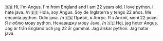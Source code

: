 🇬🇧
Hi, I'm Angus. I'm from England and I am 22 years old.
I love python. I hate java.
/n
🇪🇸
Hola, soy Angus. Soy de Inglaterra y tengo 22 años.
Me encanta python. Odio java. 
/n
🇺🇦
Привіт, я Ангус. Я з Англії, мені 22 роки.
Я люблю мову python. Ненавиджу мову Java.
/n
🇸🇪
Hej, jag heter Angus. Jag är från England och jag 22 år gammal.
Jag älskar python. Jag hatar java.
<!---
angus2411/angus2411 is a ✨ special ✨ repository because its `README.md` (this file) appears on your GitHub profile.
You can click the Preview link to take a look at your changes.
--->
